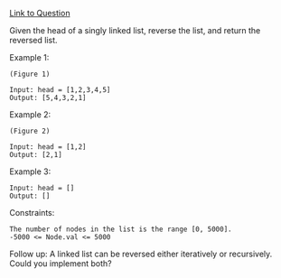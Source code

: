 [Link to Question](https://leetcode.com/explore/interview/card/top-interview-questions-easy/93/linked-list/560/)


Given the head of a singly linked list, reverse the list, and return the reversed list.



Example 1:
```
(Figure 1)

Input: head = [1,2,3,4,5]
Output: [5,4,3,2,1]
```
Example 2:
```
(Figure 2)

Input: head = [1,2]
Output: [2,1]
```
Example 3:
```
Input: head = []
Output: []
 ```

Constraints:
```
The number of nodes in the list is the range [0, 5000].
-5000 <= Node.val <= 5000
``` 

Follow up: A linked list can be reversed either iteratively or recursively. Could you implement both?